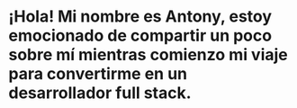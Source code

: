 # ¡Hola! Mi nombre es Antony, estoy emocionado de compartir un poco sobre mí mientras comienzo mi viaje para convertirme en un desarrollador full stack.